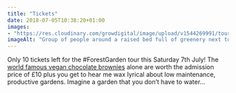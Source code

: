 ```yaml
---
title: "Tickets"
date: 2018-07-05T10:38:20+01:00
images: 
- "https://res.cloudinary.com/growdigital/image/upload/v1544269991/tour-42324668894.jpg"
imageAlt: "Group of people around a raised bed full of greenery next to a polytunnel"
---
```


Only 10 tickets left for the #ForestGarden tour this Saturday 7th July! The [world famous vegan chocolate brownies](https://www.forestgarden.wales/blog/vegan-chocolate-brownies/) alone are worth the admission price of £10 plus you get to hear me wax lyrical about low maintenance, productive gardens. Imagine a garden that you don’t have to water…
